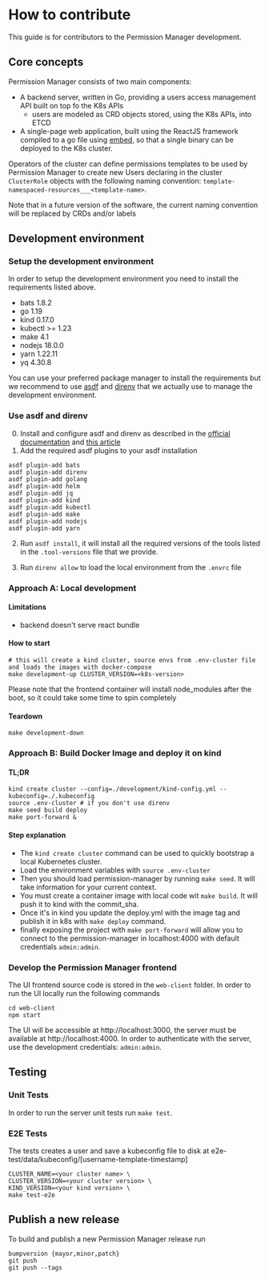 # How to contribute

This guide is for contributors to the Permission Manager development.

## Core concepts

Permission Manager consists of two main components:

- A backend server, written in Go, providing a users access management API built on top fo the K8s APIs
  - users are modeled as CRD objects stored, using the K8s APIs, into ETCD
- A single-page web application, built using the ReactJS framework compiled to a go file using
  [embed](https://pkg.go.dev/embed), so that a single binary can be deployed to the K8s cluster.

Operators of the cluster can define permissions templates to be used by Permission Manager to create new Users
declaring in the cluster `ClusterRole` objects with the following naming convention:
`template-namespaced-resources___<template-name>`.

Note that in a future version of the software, the current naming convention will be replaced by CRDs and/or labels
## Development environment
### Setup the development environment
In order to setup the development environment you need to install the requirements listed above.
- bats 1.8.2
- go 1.19
- kind 0.17.0
- kubectl >= 1.23
- make 4.1
- nodejs 18.0.0
- yarn 1.22.11
- yq 4.30.8

You can use your preferred package manager to install the requirements but we recommend to use [asdf](https://asdf-vm.com/#/) and [direnv](https://direnv.net/) that we actually use to manage the development environment.

### Use asdf and direnv
0. Install and configure asdf and direnv as described in the [official documentation](https://asdf-vm.com/#/core-manage-asdf-vm?id=install) and [this article](https://direnv.net/docs/installation.html)
1. Add the required asdf plugins to your asdf installation
``` shell
asdf plugin-add bats
asdf plugin-add direnv
asdf plugin-add golang
asdf plugin-add helm
asdf plugin-add jq
asdf plugin-add kind
asdf plugin-add kubectl
asdf plugin-add make
asdf plugin-add nodejs
asdf plugin-add yarn
```
2. Run ```asdf install```, it will install all the required versions of the tools listed in the ```.tool-versions``` file that we provide.

3. Run ```direnv allow``` to load the local environment from the ```.envrc``` file

### Approach A: Local development

#### Limitations

- backend doesn't serve react bundle

#### How to start

```shell script
# this will create a kind cluster, source envs from .env-cluster file and loads the images with docker-compose
make development-up CLUSTER_VERSION=<k8s-version>
```

Please note that the frontend container will install node_modules after the boot, so it could take some time to spin completely

#### Teardown

```shell script
make development-down
```

### Approach B: Build Docker Image and deploy it on kind
 
#### TL;DR
```
kind create cluster --config=./development/kind-config.yml --kubeconfig=./.kubeconfig
source .env-cluster # if you don't use direnv
make seed build deploy 
make port-forward &
```
#### Step explanation

- The `kind create cluster` command can be used to quickly bootstrap a local Kubernetes cluster.
- Load the environment variables with `source .env-cluster`
- Then you should load permission-manager by running `make seed`. It will take information for your current context.
- You must create a container image with local code wit `make build`. It will push it to kind with the commit_sha.
- Once it's in kind you update the deploy.yml with the image tag and publish it in k8s with `make deploy` command.
- finally exposing the project with `make port-forward` will allow you to connect to the permission-manager 
  in localhost:4000 with default credentials `admin:admin`.

### Develop the Permission Manager frontend

The UI frontend source code is stored in the `web-client` folder.
In order to run the UI locally run the following commands

```
cd web-client
npm start
```

The UI will be accessible at http://localhost:3000, the server must be available at http://localhost:4000.
In order to authenticate with the server, use the development credentials: `admin:admin`.

## Testing

### Unit Tests

In order to run the server unit tests run `make test`.

### E2E Tests

The tests creates a user and save a kubeconfig file to disk at e2e-test/data/kubeconfig/[username-template-timestamp]
``` shell
CLUSTER_NAME=<your cluster name> \ 
CLUSTER_VERSION=<your cluster version> \ 
KIND_VERSION=<your kind version> \ 
make test-e2e
``` 
## Publish a new release
To build and publish a new Permission Manager release run

```
bumpversion {mayor,minor,patch}
git push 
git push --tags
```
